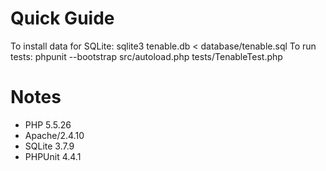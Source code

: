 # Quick Guide
To install data for SQLite: sqlite3 tenable.db < database/tenable.sql
To run tests: phpunit --bootstrap src/autoload.php tests/TenableTest.php

# Notes
* PHP 5.5.26
* Apache/2.4.10
* SQLite 3.7.9
* PHPUnit 4.4.1
